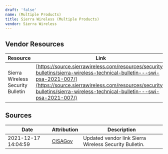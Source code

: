```yaml
---
draft: 'false'
name: (Multiple Products)
title: Sierra Wireless (Multiple Products)
vendor: Sierra Wireless
---
```


## Vendor Resources
| Resource | Link |
| --- | --- |
| Sierra Wireless Security Bulletin | [https://source.sierrawireless.com/resources/security-bulletins/sierra-wireless-technical-bulletin---swi-psa-2021-007/](https://source.sierrawireless.com/resources/security-bulletins/sierra-wireless-technical-bulletin---swi-psa-2021-007/) |



## Sources
| Date | Attribution | Description |
| --- | --- | --- |
| 2021-12-17 14:04:59 | [CISAGov](https://raw.githubusercontent.com/cisagov/log4j-affected-db/develop/README.md) | Updated vendor link Sierra Wireless Security Bulletin.  |
